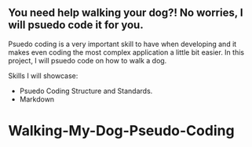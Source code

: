 
## You need help walking your dog?! No worries, I will psuedo code it for you. 

Psuedo coding is a very important skill to have when developing and it makes even coding the most complex application a little bit easier. In this project, I will psuedo code on how to walk a dog. 

Skills I will showcase: 

- Psuedo Coding Structure and Standards. 
- Markdown 
# Walking-My-Dog-Pseudo-Coding
